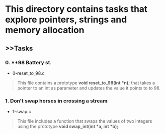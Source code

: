 # __This directory contains tasks that explore pointers, strings and memory allocation__
## >>**Tasks**

### __0. **98 Battery st.__

- 0-reset_to_98.c
>This file contains a prototype __void reset_to_98(int *n);__ that takes a pointer to an int as parameter and updates the value it points to to 98.

### __1. Don't swap horses in crossing a stream__

- 1-swap.c
> This file includes a function that swaps the values of two integers using the prototype __void swap_int(int *a, int *b);__.
